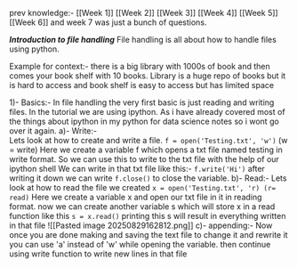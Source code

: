 prev knowledge:- [[Week 1]] [[Week 2]] [[Week 3]] [[Week 4]] [[Week 5]] [[Week 6]] and week 7 was just a bunch of questions.

***Introduction to file handling***
 File handling is all about how to handle files using python. 
 
 Example for context:- there is a big library with 1000s of book and then comes your book shelf with 10 books.  Library is a huge repo of books but it is hard to access and book shelf is easy to access but has limited space 

1)- Basics:- In file handling the very first basic is just reading and writing files. In the tutorial we are using ipython. As i have already covered most of the things about ipython in my python for data science notes so i wont go over it again. 
	a)- Write:-  
	Lets look at how to create and write a file.
	`f = open('Testing.txt', 'w')` (w = write)
	Here we create a variable f which opens a txt file named testing in write format. So we can use this to write to the txt file with the help of our ipython shell
	We can write in that txt file like this:- `f.write('Hi')`
	after writing it down we can write `f.close()` to close the variable. 
	b)- Read:- 
	Lets look at how to read the file we created
	`x = open('Testing.txt', 'r) (r= read)`
	Here we create a variable x and open our txt file in it in reading format.
	now we can create another variable s which will store x in a read function like this
	`s = x.read()`
	printing this s will result in everything written in that file
	![[Pasted image 20250829162812.png]]
	c)- appending:- 
	Now once you are done making and saving the text file to change it and rewrite it you can use 'a' instead of 'w' while opening the variable. then continue using write function to write new lines in that file


	